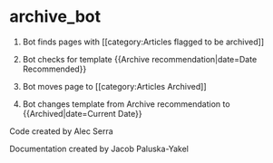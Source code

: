 # archive_bot

1. Bot finds pages with [[category:Articles flagged to be archived]]


2. Bot checks for template {{Archive recommendation|date=Date Recommended}}


3. Bot moves page to [[category:Articles Archived]]


4. Bot changes template from Archive recommendation to {{Archived|date=Current Date}}








Code created by Alec Serra


Documentation created by Jacob Paluska-Yakel
